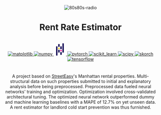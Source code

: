 <div align="center">
  <img src="https://avatars.githubusercontent.com/u/363011?s=200&v=4" alt="80s80s-radio" style="width:auto;height:250px;">
  <h1>Rent Rate Estimator</h1>
</div>
<br>
<div align="center">
  <a href="https://matplotlib.org" target="_blank" rel="noreferrer"> 
    <img src="https://raw.githubusercontent.com/valohai/ml-logos/d8dfb916e50a93a41f3b1ed2ca7bd3dbc77030a2/matplotlib.svg" alt="matplotlib" width="40" height="40"/> 
  </a>
  <a href="https://numpy.org" target="_blank" rel="noreferrer"> 
    <img src="https://www.vectorlogo.zone/logos/numpy/numpy-icon.svg" alt="numpy" width="40" height="40"/> 
  </a>
  <a href="https://pandas.pydata.org/" target="_blank" rel="noreferrer"> 
    <img src="https://raw.githubusercontent.com/devicons/devicon/2ae2a900d2f041da66e950e4d48052658d850630/icons/pandas/pandas-original.svg" alt="pandas" width="40" height="40"/> 
  </a>
  <a href="https://pytorch.org/" target="_blank" rel="noreferrer"> 
    <img src="https://www.vectorlogo.zone/logos/pytorch/pytorch-icon.svg" alt="pytorch" width="40" height="40"/>
  </a>
  <a href="https://scikit-learn.org/" target="_blank" rel="noreferrer"> 
    <img src="https://upload.wikimedia.org/wikipedia/commons/0/05/Scikit_learn_logo_small.svg" alt="scikit_learn" width="40" height="40"/>
  </a>
  <a href="https://scipy.org" target="_blank" rel="noreferrer"> 
    <img src="https://raw.githubusercontent.com/valohai/ml-logos/d8dfb916e50a93a41f3b1ed2ca7bd3dbc77030a2/scipy.svg" alt="scipy" width="40" height="40"/> 
  </a>
  <a href="https://skorch.readthedocs.io/en/stable/" target="_blank" rel="noreferrer"> 
    <img src="https://avatars.githubusercontent.com/u/47992320?s=280&v=4" alt="skorch" width="40" height="40"/>
  </a>
  <a href="https://www.tensorflow.org/" target="_blank" rel="noreferrer"> 
    <img src="https://www.vectorlogo.zone/logos/tensorflow/tensorflow-icon.svg" alt="tensorflow" width="40" height="40"/>
  </a>
  <h1></h1>
  A project based on <a href="https://streeteasy.com">StreetEasy</a>'s Manhattan rental properties. Multi-structural data on such properties submitted to initial and explanatory analysis before being preprocessed. Preprocessed data fueled neural networks' training and optimization. Optimization involved cross-validated architectural tuning. The optimized neural network outperformed dummy and machine learning baselines with a MAPE of 12.7% on yet unseen data. A rent estimator for landlord cold start prevention was thus furnished.
</div>
